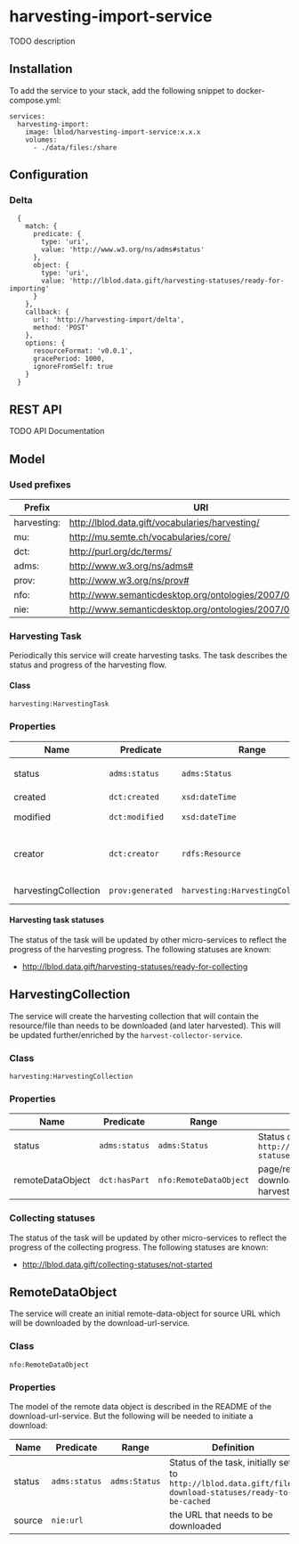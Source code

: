 # harvesting-import-service

TODO description

## Installation

To add the service to your stack, add the following snippet to docker-compose.yml:

```
services:
  harvesting-import:
    image: lblod/harvesting-import-service:x.x.x
    volumes:
      - ./data/files:/share
```

## Configuration

### Delta

```
  {
    match: {
      predicate: {
        type: 'uri',
        value: 'http://www.w3.org/ns/adms#status'
      },
      object: {
        type: 'uri',
        value: 'http://lblod.data.gift/harvesting-statuses/ready-for-importing'
      }
    },
    callback: {
      url: 'http://harvesting-import/delta',
      method: 'POST'
    },
    options: {
      resourceFormat: 'v0.0.1',
      gracePeriod: 1000,
      ignoreFromSelf: true
    }
  }
```
   
## REST API

TODO API Documentation

## Model

### Used prefixes

Prefix | URI 
--- | --- 
harvesting: |  <http://lblod.data.gift/vocabularies/harvesting/>
mu:  | <http://mu.semte.ch/vocabularies/core/>
dct:  | <http://purl.org/dc/terms/>
adms: | <http://www.w3.org/ns/adms#>
prov: | <http://www.w3.org/ns/prov#>
nfo: | <http://www.semanticdesktop.org/ontologies/2007/03/22/nfo#>
nie: | <http://www.semanticdesktop.org/ontologies/2007/01/19/nie#>

### Harvesting Task

Periodically this service will create harvesting tasks. The task describes the status and progress of the harvesting flow.

#### Class

`harvesting:HarvestingTask`

### Properties

 Name | Predicate | Range | Definition 
--- | --- | --- | ---
status | `adms:status` | `adms:Status` | Status of the task, initially set to `http://lblod.data.gift/harvesting-statuses/ready-for-collecting`
created |`dct:created`|`xsd:dateTime`| Datetime of creation of the task
modified |`dct:modified`|`xsd:dateTime`| Datetime on which the task was modified
creator |`dct:creator`|`rdfs:Resource`| Creator of the task, in this case the harvest-initiation-service <http://lblod.data.gift/services/harvest-initiation-service>
harvestingCollection |`prov:generated`|`harvesting:HarvestingCollection`| HarvestingCollection generated by the task

#### Harvesting task statuses

The status of the task will be updated by other micro-services to reflect the progress of the harvesting progress. The following statuses are known:

- http://lblod.data.gift/harvesting-statuses/ready-for-collecting

## HarvestingCollection

The service will create the harvesting collection that will contain the resource/file than needs to be downloaded (and later harvested). This will be updated further/enriched by the `harvest-collector-service`.

### Class

`harvesting:HarvestingCollection`


### Properties

 Name | Predicate | Range | Definition 
--- | --- | --- | ---
status | `adms:status` | `adms:Status`| Status of the task, initially set to `http://lblod.data.gift/collecting-statuses/not-started`
remoteDataObject | `dct:hasPart` | `nfo:RemoteDataObject` | page/resource to be downloaded/collected for this harvesting task

### Collecting statuses

The status of the task will be updated by other micro-services to reflect the progress of the collecting progress. The following statuses are known:

- http://lblod.data.gift/collecting-statuses/not-started

## RemoteDataObject

The service will create an initial remote-data-object for source URL which will be downloaded by the download-url-service.

### Class

`nfo:RemoteDataObject`

### Properties

The model of the remote data object is described in the README of the download-url-service. 
But the following will be needed to initiate a download:

 Name | Predicate | Range | Definition 
--- | --- | --- | ---
status | `adms:status` | `adms:Status`| Status of the task, initially set to `http://lblod.data.gift/file-download-statuses/ready-to-be-cached`
source |`nie:url`| | the URL that needs to be downloaded